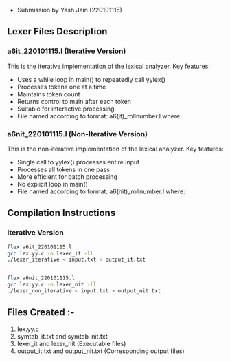 - Submission by Yash Jain (220101115)

## Lexer Files Description

### a6it_220101115.l (Iterative Version)
This is the iterative implementation of the lexical analyzer. Key features:
- Uses a while loop in main() to repeatedly call yylex()
- Processes tokens one at a time
- Maintains token count
- Returns control to main after each token
- Suitable for interactive processing
- File named according to format: a6(it)_rollnumber.l where:

### a6nit_220101115.l (Non-Iterative Version)
This is the non-iterative implementation of the lexical analyzer. Key features:
- Single call to yylex() processes entire input
- Processes all tokens in one pass
- More efficient for batch processing
- No explicit loop in main()
- File named according to format: a6(nit)_rollnumber.l where:


## Compilation Instructions
### Iterative Version
```bash
flex a6it_220101115.l
gcc lex.yy.c -o lexer_it -ll
./lexer_iterative < input.txt > output_it.txt


flex a6nit_220101115.l
gcc lex.yy.c -o lexer_nit -ll
./lexer_non_iterative < input.txt > output_nit.txt
```

## Files Created :-

1. lex.yy.c
2. symtab_it.txt and symtab_nit.txt
3. lexer_it and lexer_nit (Executable files)
4. output_it.txt and output_nit.txt (Corresponding output files)
